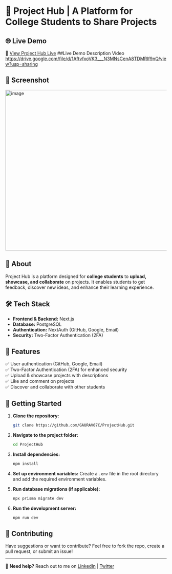 # 🚀 Project Hub | A Platform for College Students to Share Projects

## 🌐 Live Demo

🔗 [View Project Hub Live](https://project-hub-rho.vercel.app/)
##Live Demo Description Video
https://drive.google.com/file/d/1AftvfxoVK3___N3MNsCenA8TDMRlf9nQ/view?usp=sharing

## 📸 Screenshot
<img width="959" height="500" alt="image" src="https://github.com/user-attachments/assets/b6210fc5-a986-44e5-9ff0-77620895cb53" />



## 📖 About

Project Hub is a platform designed for **college students** to **upload, showcase, and collaborate** on projects. It enables students to get feedback, discover new ideas, and enhance their learning experience.

## 🛠️ Tech Stack

- **Frontend & Backend:** Next.js
- **Database:** PostgreSQL
- **Authentication:** NextAuth (GitHub, Google, Email)
- **Security:** Two-Factor Authentication (2FA)

## 📌 Features

✅ User authentication (GitHub, Google, Email)\
✅ Two-Factor Authentication (2FA) for enhanced security\
✅ Upload & showcase projects with descriptions\
✅ Like and comment on projects\
✅ Discover and collaborate with other students

## 🚀 Getting Started

1. **Clone the repository:**

   ```bash
   git clone https://github.com/GAURAV07C/ProjectHub.git
   ```

2. **Navigate to the project folder:**

   ```bash
   cd ProjectHub
   ```

3. **Install dependencies:**

   ```bash
   npm install
   ```

4. **Set up environment variables:** Create a `.env` file in the root directory and add the required environment variables.

5. **Run database migrations (if applicable):**

   ```bash
   npx prisma migrate dev
   ```

6. **Run the development server:**

   ```bash
   npm run dev
   ```

## 🤝 Contributing

Have suggestions or want to contribute? Feel free to fork the repo, create a pull request, or submit an issue!

---

📩 **Need help?** Reach out to me on [LinkedIn](https://www.linkedin.com/in/gaurav07c/) | [Twitter](https://x.com/gaurav07c)

